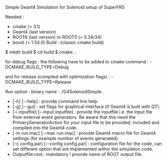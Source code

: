 Simple Geant4 Simulation for Solenoid setup of SuperFRS

Needed : 
* cmake (> 3.1)
* Geant4 (last version)
* ROOT6 (last version) or ROOT5 (> 5.34/34)
* boost (> 1.54.0)
Build : (classic cmake build)

$ mkdir build
$ cd build
$ cmake ..

for debug flags : the following have to be added to cmake command :
-DCMAKE_BUILD_TYPE=Debug

and for release (compiled with optimization flags) :
-DCMAKE_BUILD_TYPE=Release

Run option :
binary name : ./G4SolenoidSimple
* [-h] [--help] : provide command line help.
* [-g] [--gui] : set flags for graphical interface (if Geant4 is built with QT).
* [-i inputfile] [--input inputfile] : provide the inputfile i.e. the input file from external event generators. Be aware that this need the PrimaryGeneratorAction for your input file to be provided, included and compiled into the Geant4 code.
* [-m run.mac] [--mac run.mac] : provide Geant4 macro file for Geant4 settings (for example number of events generated).
* [-c config.par] [--config config.par] : configuration file for the code, can set different option that are implemented within the simulation code.
* Outputfile.root : mandatory ! provide name of ROOT output file. 